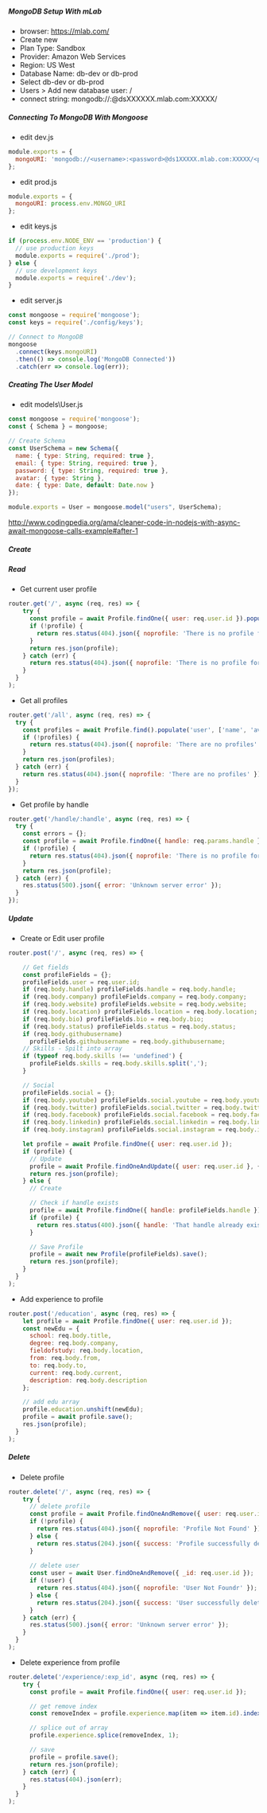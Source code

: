 ##### MongoDB Setup With mLab
* browser: https://mlab.com/
* Create new
* Plan Type: Sandbox
* Provider: Amazon Web Services
* Region: US West
* Database Name: <projectname>db-dev or <projectname>db-prod 
* Select <projectname>db-dev or <projectname>db-prod 
* Users > Add new database user: <username>/<password>
* connect string: mongodb://<dbuser>:<dbpassword>@dsXXXXXX.mlab.com:XXXXX/<dbname>

##### Connecting To MongoDB With Mongoose
* edit dev.js
```javascript
module.exports = {
  mongoURI: 'mongodb://<username>:<password>@ds1XXXXX.mlab.com:XXXXX/<projectname>db-dev'
};
```
* edit prod.js
```javascript
module.exports = {
  mongoURI: process.env.MONGO_URI
};
```
* edit keys.js
```javascript
if (process.env.NODE_ENV == 'production') {
  // use production keys
  module.exports = require('./prod');
} else {
  // use development keys
  module.exports = require('./dev');
}
```
* edit server.js
```javascript
const mongoose = require('mongoose');
const keys = require('./config/keys');

// Connect to MongoDB
mongoose
  .connect(keys.mongoURI)
  .then(() => console.log('MongoDB Connected'))
  .catch(err => console.log(err));
```    

##### Creating The User Model
* edit models\User.js
```javascript
const mongoose = require('mongoose');
const { Schema } = mongoose;

// Create Schema
const UserSchema = new Schema({
  name: { type: String, required: true },
  email: { type: String, required: true },
  password: { type: String, required: true },
  avatar: { type: String },
  date: { type: Date, default: Date.now }
});

module.exports = User = mongoose.model("users", UserSchema);
```

http://www.codingpedia.org/ama/cleaner-code-in-nodejs-with-async-await-mongoose-calls-example#after-1
##### Create

##### Read
* Get current user profile
```javascript
router.get('/', async (req, res) => {
    try {
      const profile = await Profile.findOne({ user: req.user.id }).populate( 'user', ['name', 'avatar'] );
      if (!profile) {
        return res.status(404).json({ noprofile: 'There is no profile for this user' });
      }
      return res.json(profile);
    } catch (err) {
      return res.status(404).json({ noprofile: 'There is no profile for this user' });
    }
  }
);
```
* Get all profiles
```javascript
router.get('/all', async (req, res) => {
  try {
    const profiles = await Profile.find().populate('user', ['name', 'avatar']);
    if (!profiles) {
      return res.status(404).json({ noprofile: 'There are no profiles' });
    }
    return res.json(profiles);
  } catch (err) {
    return res.status(404).json({ noprofile: 'There are no profiles' });
  }
});
```
* Get profile by handle
```javascript
router.get('/handle/:handle', async (req, res) => {
  try {
    const errors = {};
    const profile = await Profile.findOne({ handle: req.params.handle }).populate('user', ['name', 'avatar']);
    if (!profile) {
      return res.status(404).json({ noprofile: 'There is no profile for this user' });
    }
    return res.json(profile);
  } catch (err) {
    res.status(500).json({ error: 'Unknown server error' });
  }
});
```
##### Update
* Create or Edit user profile
```javascript
router.post('/', async (req, res) => {

    // Get fields
    const profileFields = {};
    profileFields.user = req.user.id;
    if (req.body.handle) profileFields.handle = req.body.handle;
    if (req.body.company) profileFields.company = req.body.company;
    if (req.body.website) profileFields.website = req.body.website;
    if (req.body.location) profileFields.location = req.body.location;
    if (req.body.bio) profileFields.bio = req.body.bio;
    if (req.body.status) profileFields.status = req.body.status;
    if (req.body.githubusername)
      profileFields.githubusername = req.body.githubusername;
    // Skills - Spilt into array
    if (typeof req.body.skills !== 'undefined') {
      profileFields.skills = req.body.skills.split(',');
    }

    // Social
    profileFields.social = {};
    if (req.body.youtube) profileFields.social.youtube = req.body.youtube;
    if (req.body.twitter) profileFields.social.twitter = req.body.twitter;
    if (req.body.facebook) profileFields.social.facebook = req.body.facebook;
    if (req.body.linkedin) profileFields.social.linkedin = req.body.linkedin;
    if (req.body.instagram) profileFields.social.instagram = req.body.instagram;

    let profile = await Profile.findOne({ user: req.user.id });
    if (profile) {
      // Update
      profile = await Profile.findOneAndUpdate({ user: req.user.id }, { $set: profileFields }, { new: true });
      return res.json(profile);
    } else {
      // Create

      // Check if handle exists
      profile = await Profile.findOne({ handle: profileFields.handle });
      if (profile) {
        return res.status(400).json({ handle: 'That handle already exists' });
      }

      // Save Profile
      profile = await new Profile(profileFields).save();
      return res.json(profile);
    }
  }
);
```
* Add experience to profile
```javascript
router.post('/education', async (req, res) => {
    let profile = await Profile.findOne({ user: req.user.id });
    const newEdu = {
      school: req.body.title,
      degree: req.body.company,
      fieldofstudy: req.body.location,
      from: req.body.from,
      to: req.body.to,
      current: req.body.current,
      description: req.body.description
    };

    // add edu array
    profile.education.unshift(newEdu);
    profile = await profile.save();
    res.json(profile);
  }
);
```

##### Delete
* Delete profile
```javascript
router.delete('/', async (req, res) => {
    try {
      // delete profile
      const profile = await Profile.findOneAndRemove({ user: req.user.id });
      if (!profile) {
        return res.status(404).json({ noprofile: 'Profile Not Found' });
      } else {
        return res.status(204).json({ success: 'Profile successfully deleted' });
      }
      
      // delete user
      const user = await User.findOneAndRemove({ _id: req.user.id });
      if (!user) {
        return res.status(404).json({ noprofile: 'User Not Foundr' });
      } else {
        return res.status(204).json({ success: 'User successfully deleted' });
      }
    } catch (err) {
      res.status(500).json({ error: 'Unknown server error' });
    }
  }
);
```
* Delete experience from profile
```javascript
router.delete('/experience/:exp_id', async (req, res) => {
    try {
      const profile = await Profile.findOne({ user: req.user.id });

      // get remove index
      const removeIndex = profile.experience.map(item => item.id).indexOf(req.params.exp_id);

      // splice out of array
      profile.experience.splice(removeIndex, 1);

      // save
      profile = profile.save();
      return res.json(profile);
    } catch (err) {
      res.status(404).json(err);
    }
  }
);
